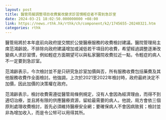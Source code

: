 ```yaml
---
layout: post
title: 醫管局擬調整項目收費冀改變求診習慣輕症者不需到急診室
date: 2024-03-21 18:02:50.000000000 +08:00
link: https://news.rthk.hk/rthk/ch/component/k2/1745655-20240321.htm
categories: rthk
---
```


醫管局將於本年底前向政府提交關於公營醫療服務的收費檢討建議。醫院管理局主席范鴻齡說，不排除向政府建議增加或減低若干項目的收費，希望經過調整逐漸改變病人求診習慣，例如輕症方面期望可以與私家醫院收費拉近一點，令輕症的病人不一定要到急診室。

范鴻齡表示，今次檢討並不是只研究急診室加價與否，所有服務收費包括藥費及其他服務收費作全面檢討。他強調，上次於2021至2022年檢討時，政府最終決定不加價，因此加價的決策權在政府。

范鴻齡表示，檢討收費需遵從醫管局條例規定，沒有人會因為經濟理由，而得不到適切治療，並且將有限的供應醫療資源，留給最需要的病人。他說，局方會依三個原則處理收費檢討，首先必須維持醫療安全網；要確保病人不會因病致貧；檢討並非為增加收入，而是令公帑可以用得其所。
